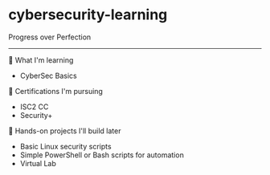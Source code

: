 # cybersecurity-learning
Progress over Perfection

--------------------------

📌 What I'm learning
- CyberSec Basics

📌 Certifications I'm pursuing
- ISC2 CC
- Security+

📌 Hands-on projects I'll build later
- Basic Linux security scripts
- Simple PowerShell or Bash scripts for automation
- Virtual Lab
